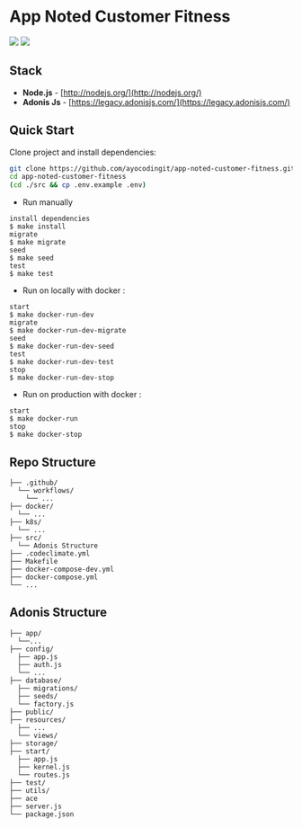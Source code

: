 # App Noted Customer Fitness

<a href="https://codeclimate.com/github/ayocodingit/app-noted-customer-fitness/maintainability"><img src="https://api.codeclimate.com/v1/badges/b30ccd451888886a9f6e/maintainability" /></a>
<a href="https://codeclimate.com/github/ayocodingit/app-noted-customer-fitness/test_coverage"><img src="https://api.codeclimate.com/v1/badges/b30ccd451888886a9f6e/test_coverage" /></a>

## Stack
- **Node.js** - [http://nodejs.org/](http://nodejs.org/)
- **Adonis Js** - [https://legacy.adonisjs.com/](https://legacy.adonisjs.com/)

## Quick Start

Clone project and install dependencies:
```bash
git clone https://github.com/ayocodingit/app-noted-customer-fitness.git
cd app-noted-customer-fitness
(cd ./src && cp .env.example .env)
```

* Run manually
```
install dependencies
$ make install
migrate
$ make migrate
seed
$ make seed
test
$ make test
```

* Run on locally with docker :

```
start
$ make docker-run-dev
migrate
$ make docker-run-dev-migrate
seed
$ make docker-run-dev-seed
test
$ make docker-run-dev-test
stop
$ make docker-run-dev-stop
```

* Run on production with docker :

```
start
$ make docker-run
stop
$ make docker-stop
```

## Repo Structure
```
├── .github/
  └── workflows/
    └── ...
├── docker/
  └── ...
├── k8s/
  └── ...
├── src/
  └── Adonis Structure
├── .codeclimate.yml
├── Makefile
├── docker-compose-dev.yml
├── docker-compose.yml
└── ...
```

## Adonis Structure
```
├── app/
  └──...
├── config/
  ├── app.js
  ├── auth.js
  └── ...
├── database/
  ├── migrations/
  ├── seeds/
  └── factory.js
├── public/
├── resources/
  ├── ...
  └── views/
├── storage/
├── start/
  ├── app.js
  ├── kernel.js
  └── routes.js
├── test/
├── utils/
├── ace
├── server.js
└── package.json
```

